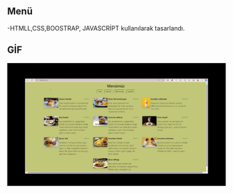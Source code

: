 ## Menü

-HTMLL,CSS,BOOSTRAP, JAVASCRİPT kullanılarak tasarlandı.


## GİF

<img src= "screen (2).gif">

